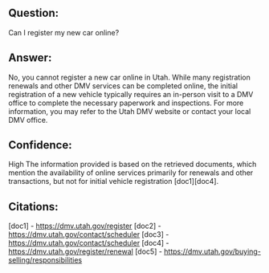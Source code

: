 ## Question:
Can I register my new car online?
## Answer:
No, you cannot register a new car online in Utah. While many registration renewals and other DMV services can be completed online, the initial registration of a new vehicle typically requires an in-person visit to a DMV office to complete the necessary paperwork and inspections. For more information, you may refer to the Utah DMV website or contact your local DMV office.

## Confidence:
High
The information provided is based on the retrieved documents, which mention the availability of online services primarily for renewals and other transactions, but not for initial vehicle registration [doc1][doc4].

## Citations:
[doc1] - https://dmv.utah.gov/register
[doc2] - https://dmv.utah.gov/contact/scheduler
[doc3] - https://dmv.utah.gov/contact/scheduler
[doc4] - https://dmv.utah.gov/register/renewal
[doc5] - https://dmv.utah.gov/buying-selling/responsibilities
